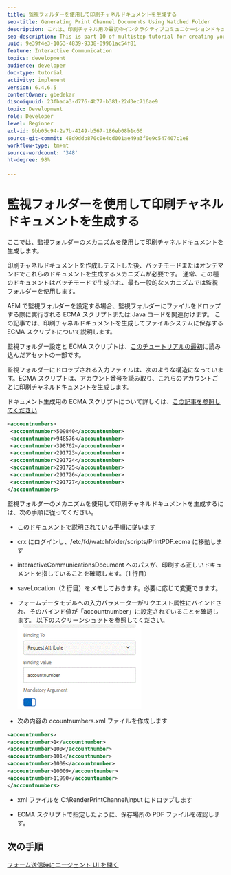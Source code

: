 ```yaml
---
title: 監視フォルダーを使用して印刷チャネルドキュメントを生成する
seo-title: Generating Print Channel Documents Using Watched Folder
description: これは、印刷チャネル用の最初のインタラクティブコミュニケーションドキュメントを作成するための。マルチステップチュートリアルの第 10 部です。 ここでは、監視フォルダーのメカニズムを使用して印刷チャネルドキュメントを生成します。
seo-description: This is part 10 of multistep tutorial for creating your first interactive communications document for the print channel. In this part, we will generate print channel documents using the watched folder mechanism.
uuid: 9e39f4e3-1053-4839-9338-09961ac54f81
feature: Interactive Communication
topics: development
audience: developer
doc-type: tutorial
activity: implement
version: 6.4,6.5
contentOwner: gbedekar
discoiquuid: 23fbada3-d776-4b77-b381-22d3ec716ae9
topic: Development
role: Developer
level: Beginner
exl-id: 9bb05c94-2a7b-4149-b567-186eb08b1c66
source-git-commit: 48d9ddb870c0e4cd001ae49a3f0e9c547407c1e8
workflow-type: tm+mt
source-wordcount: '348'
ht-degree: 98%

---
```


# 監視フォルダーを使用して印刷チャネルドキュメントを生成する

ここでは、監視フォルダーのメカニズムを使用して印刷チャネルドキュメントを生成します。

印刷チャネルドキュメントを作成しテストした後、バッチモードまたはオンデマンドでこれらのドキュメントを生成するメカニズムが必要です。 通常、この種のドキュメントはバッチモードで生成され、最も一般的なメカニズムでは監視フォルダーを使用します。

AEM で監視フォルダーを設定する場合、監視フォルダーにファイルをドロップする際に実行される ECMA スクリプトまたは Java コードを関連付けます。 この記事では、印刷チャネルドキュメントを生成してファイルシステムに保存する ECMA スクリプトについて説明します。

監視フォルダー設定と ECMA スクリプトは、[このチュートリアルの最初](introduction.md)に読み込んだアセットの一部です。

監視フォルダーにドロップされる入力ファイルは、次のような構造になっています。ECMA スクリプトは、アカウント番号を読み取り、これらのアカウントごとに印刷チャネルドキュメントを生成します。

ドキュメント生成用の ECMA スクリプトについて詳しくは、[この記事を参照してください](/help/forms/interactive-communications/generating-interactive-communications-print-document-using-api-tutorial-use.md)

```xml
<accountnumbers>
 <accountnumber>509840</accountnumber>
 <accountnumber>948576</accountnumber>
 <accountnumber>398762</accountnumber>
 <accountnumber>291723</accountnumber>
 <accountnumber>291724</accountnumber>
 <accountnumber>291725</accountnumber>
 <accountnumber>291726</accountnumber>
 <accountnumber>291727</accountnumber>
</accountnumbers>
```

監視フォルダーのメカニズムを使用して印刷チャネルドキュメントを生成するには、次の手順に従ってください。

* [このドキュメントで説明されている手順に従います](/help/forms/adaptive-forms/service-user-tutorial-develop.md)

* crx にログインし、/etc/fd/watchfolder/scripts/PrintPDF.ecma に移動します

* interactiveCommunicationsDocument へのパスが、印刷する正しいドキュメントを指していることを確認します。（1 行目）
* saveLocation（2 行目）をメモしておきます。必要に応じて変更できます。
* フォームデータモデルへの入力パラメーターがリクエスト属性にバインドされ、そのバインド値が「accountnumber」に設定されていることを確認します。 以下のスクリーンショットを参照してください。
   ![リクエスト](assets/requestattributeprintchannel.gif)

* 次の内容の ccountnumbers.xml ファイルを作成します

```xml
<accountnumbers>
<accountnumber>1</accountnumber>
<accountnumber>100</accountnumber>
<accountnumber>101</accountnumber>
<accountnumber>1009</accountnumber>
<accountnumber>10009</accountnumber>
<accountnumber>11990</accountnumber>
</accountnumbers>
```

* xml ファイルを C:\RenderPrintChannel\input にドロップします

* ECMA スクリプトで指定したように、保存場所の PDF ファイルを確認します。

## 次の手順

[フォーム送信時にエージェント UI を開く](./opening-agent-ui-on-form-submission.md)